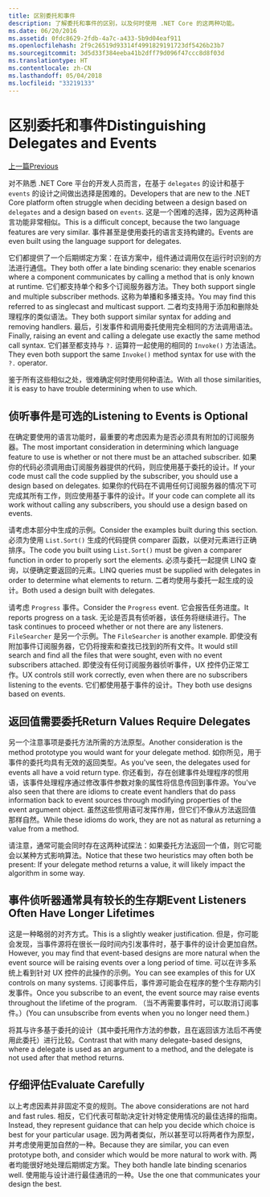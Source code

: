```yaml
---
title: 区别委托和事件
description: 了解委托和事件的区别，以及何时使用 .NET Core 的这两种功能。
ms.date: 06/20/2016
ms.assetid: 0fdc8629-2fdb-4a7c-a433-5b9d04eaf911
ms.openlocfilehash: 2f9c26519d93314f4991829191723df5426b23b7
ms.sourcegitcommit: 3d5d33f384eeba41b2dff79d096f47ccc8d8f03d
ms.translationtype: HT
ms.contentlocale: zh-CN
ms.lasthandoff: 05/04/2018
ms.locfileid: "33219133"
---
```

# <a name="distinguishing-delegates-and-events"></a><span data-ttu-id="a0b3c-103">区别委托和事件</span><span class="sxs-lookup"><span data-stu-id="a0b3c-103">Distinguishing Delegates and Events</span></span>

[<span data-ttu-id="a0b3c-104">上一篇</span><span class="sxs-lookup"><span data-stu-id="a0b3c-104">Previous</span></span>](modern-events.md)

<span data-ttu-id="a0b3c-105">对不熟悉 .NET Core 平台的开发人员而言，在基于 `delegates` 的设计和基于 `events` 的设计之间做出选择是困难的。</span><span class="sxs-lookup"><span data-stu-id="a0b3c-105">Developers that are new to the .NET Core platform often struggle when deciding between a design based on `delegates` and a design based on `events`.</span></span> <span data-ttu-id="a0b3c-106">这是一个困难的选择，因为这两种语言功能非常相似。</span><span class="sxs-lookup"><span data-stu-id="a0b3c-106">This is a difficult concept, because the two language features are very similar.</span></span> <span data-ttu-id="a0b3c-107">事件甚至是使用委托的语言支持构建的。</span><span class="sxs-lookup"><span data-stu-id="a0b3c-107">Events are even built using the language support for delegates.</span></span> 

<span data-ttu-id="a0b3c-108">它们都提供了一个后期绑定方案：在该方案中，组件通过调用仅在运行时识别的方法进行通信。</span><span class="sxs-lookup"><span data-stu-id="a0b3c-108">They both offer a late binding scenario: they enable scenarios where a component communicates by calling a method that is only known at runtime.</span></span> <span data-ttu-id="a0b3c-109">它们都支持单个和多个订阅服务器方法。</span><span class="sxs-lookup"><span data-stu-id="a0b3c-109">They both support single and multiple subscriber methods.</span></span> <span data-ttu-id="a0b3c-110">这称为单播和多播支持。</span><span class="sxs-lookup"><span data-stu-id="a0b3c-110">You may find this referred to as singlecast and multicast support.</span></span> <span data-ttu-id="a0b3c-111">二者均支持用于添加和删除处理程序的类似语法。</span><span class="sxs-lookup"><span data-stu-id="a0b3c-111">They both support similar syntax for adding and removing handlers.</span></span> <span data-ttu-id="a0b3c-112">最后，引发事件和调用委托使用完全相同的方法调用语法。</span><span class="sxs-lookup"><span data-stu-id="a0b3c-112">Finally, raising an event and calling a delegate use exactly the same method call syntax.</span></span> <span data-ttu-id="a0b3c-113">它们甚至都支持与 `?.` 运算符一起使用的相同的 `Invoke()` 方法语法。</span><span class="sxs-lookup"><span data-stu-id="a0b3c-113">They even both support the same `Invoke()` method syntax for use with the `?.` operator.</span></span>

<span data-ttu-id="a0b3c-114">鉴于所有这些相似之处，很难确定何时使用何种语法。</span><span class="sxs-lookup"><span data-stu-id="a0b3c-114">With all those similarities, it is easy to have trouble determining when to use which.</span></span>

## <a name="listening-to-events-is-optional"></a><span data-ttu-id="a0b3c-115">侦听事件是可选的</span><span class="sxs-lookup"><span data-stu-id="a0b3c-115">Listening to Events is Optional</span></span>

<span data-ttu-id="a0b3c-116">在确定要使用的语言功能时，最重要的考虑因素为是否必须具有附加的订阅服务器。</span><span class="sxs-lookup"><span data-stu-id="a0b3c-116">The most important consideration in determining which language feature to use is whether or not there must be an attached subscriber.</span></span> <span data-ttu-id="a0b3c-117">如果你的代码必须调用由订阅服务器提供的代码，则应使用基于委托的设计。</span><span class="sxs-lookup"><span data-stu-id="a0b3c-117">If your code must call the code supplied by the subscriber, you should use a design based on delegates.</span></span> <span data-ttu-id="a0b3c-118">如果你的代码在不调用任何订阅服务器的情况下可完成其所有工作，则应使用基于事件的设计。</span><span class="sxs-lookup"><span data-stu-id="a0b3c-118">If your code can complete all its work without calling any subscribers, you should use a design based on events.</span></span> 

<span data-ttu-id="a0b3c-119">请考虑本部分中生成的示例。</span><span class="sxs-lookup"><span data-stu-id="a0b3c-119">Consider the examples built during this section.</span></span> <span data-ttu-id="a0b3c-120">必须为使用 `List.Sort()` 生成的代码提供 comparer 函数，以便对元素进行正确排序。</span><span class="sxs-lookup"><span data-stu-id="a0b3c-120">The code you built using `List.Sort()` must be given a comparer function in order to properly sort the elements.</span></span> <span data-ttu-id="a0b3c-121">必须与委托一起提供 LINQ 查询，以便确定要返回的元素。</span><span class="sxs-lookup"><span data-stu-id="a0b3c-121">LINQ queries must be supplied with delegates in order to determine what elements to return.</span></span> <span data-ttu-id="a0b3c-122">二者均使用与委托一起生成的设计。</span><span class="sxs-lookup"><span data-stu-id="a0b3c-122">Both used a design built with delegates.</span></span>

<span data-ttu-id="a0b3c-123">请考虑 `Progress` 事件。</span><span class="sxs-lookup"><span data-stu-id="a0b3c-123">Consider the `Progress` event.</span></span> <span data-ttu-id="a0b3c-124">它会报告任务进度。</span><span class="sxs-lookup"><span data-stu-id="a0b3c-124">It reports progress on a task.</span></span>
<span data-ttu-id="a0b3c-125">无论是否具有侦听器，该任务将继续进行。</span><span class="sxs-lookup"><span data-stu-id="a0b3c-125">The task continues to proceed whether or not there are any listeners.</span></span>
<span data-ttu-id="a0b3c-126">`FileSearcher` 是另一个示例。</span><span class="sxs-lookup"><span data-stu-id="a0b3c-126">The `FileSearcher` is another example.</span></span> <span data-ttu-id="a0b3c-127">即使没有附加事件订阅服务器，它仍将搜索和查找已找到的所有文件。</span><span class="sxs-lookup"><span data-stu-id="a0b3c-127">It would still search and find all the files that were sought, even with no event subscribers attached.</span></span>
<span data-ttu-id="a0b3c-128">即使没有任何订阅服务器侦听事件，UX 控件仍正常工作。</span><span class="sxs-lookup"><span data-stu-id="a0b3c-128">UX controls still work correctly, even when there are no subscribers listening to the events.</span></span> <span data-ttu-id="a0b3c-129">它们都使用基于事件的设计。</span><span class="sxs-lookup"><span data-stu-id="a0b3c-129">They both use designs based on events.</span></span>

## <a name="return-values-require-delegates"></a><span data-ttu-id="a0b3c-130">返回值需要委托</span><span class="sxs-lookup"><span data-stu-id="a0b3c-130">Return Values Require Delegates</span></span>

<span data-ttu-id="a0b3c-131">另一个注意事项是委托方法所需的方法原型。</span><span class="sxs-lookup"><span data-stu-id="a0b3c-131">Another consideration is the method prototype you would want for your delegate method.</span></span> <span data-ttu-id="a0b3c-132">如你所见，用于事件的委托均具有无效的返回类型。</span><span class="sxs-lookup"><span data-stu-id="a0b3c-132">As you've seen, the delegates used for events all have a void return type.</span></span> <span data-ttu-id="a0b3c-133">你还看到，存在创建事件处理程序的惯用语，该事件处理程序通过修改事件参数对象的属性将信息传回到事件源。</span><span class="sxs-lookup"><span data-stu-id="a0b3c-133">You've also seen that there are idioms to create event handlers that do pass information back to event sources through modifying properties of the event argument object.</span></span> <span data-ttu-id="a0b3c-134">虽然这些惯用语可发挥作用，但它们不像从方法返回值那样自然。</span><span class="sxs-lookup"><span data-stu-id="a0b3c-134">While these idioms do work, they are not as natural as returning a value from a method.</span></span>

<span data-ttu-id="a0b3c-135">请注意，通常可能会同时存在这两种试探法：如果委托方法返回一个值，则它可能会以某种方式影响算法。</span><span class="sxs-lookup"><span data-stu-id="a0b3c-135">Notice that these two heuristics may often both be present: If your delegate method returns a value, it will likely impact the algorithm in some way.</span></span>

## <a name="event-listeners-often-have-longer-lifetimes"></a><span data-ttu-id="a0b3c-136">事件侦听器通常具有较长的生存期</span><span class="sxs-lookup"><span data-stu-id="a0b3c-136">Event Listeners Often Have Longer Lifetimes</span></span> 

<span data-ttu-id="a0b3c-137">这是一种略弱的对齐方式。</span><span class="sxs-lookup"><span data-stu-id="a0b3c-137">This is a slightly weaker justification.</span></span> <span data-ttu-id="a0b3c-138">但是，你可能会发现，当事件源将在很长一段时间内引发事件时，基于事件的设计会更加自然。</span><span class="sxs-lookup"><span data-stu-id="a0b3c-138">However, you may find that event-based designs are more natural when the event source will be raising events over a long period of time.</span></span> <span data-ttu-id="a0b3c-139">可以在许多系统上看到针对 UX 控件的此操作的示例。</span><span class="sxs-lookup"><span data-stu-id="a0b3c-139">You can see examples of this for UX controls on many systems.</span></span> <span data-ttu-id="a0b3c-140">订阅事件后，事件源可能会在程序的整个生存期内引发事件。</span><span class="sxs-lookup"><span data-stu-id="a0b3c-140">Once you subscribe to an event, the event source may raise events throughout the lifetime of the program.</span></span>
<span data-ttu-id="a0b3c-141">（当不再需要事件时，可以取消订阅事件。）</span><span class="sxs-lookup"><span data-stu-id="a0b3c-141">(You can unsubscribe from events when you no longer need them.)</span></span>

<span data-ttu-id="a0b3c-142">将其与许多基于委托的设计（其中委托用作方法的参数，且在返回该方法后不再使用此委托）进行比较。</span><span class="sxs-lookup"><span data-stu-id="a0b3c-142">Contrast that with many delegate-based designs, where a delegate is used as an argument to a method, and the delegate is not used after that method returns.</span></span>

## <a name="evaluate-carefully"></a><span data-ttu-id="a0b3c-143">仔细评估</span><span class="sxs-lookup"><span data-stu-id="a0b3c-143">Evaluate Carefully</span></span>

<span data-ttu-id="a0b3c-144">以上考虑因素并非固定不变的规则。</span><span class="sxs-lookup"><span data-stu-id="a0b3c-144">The above considerations are not hard and fast rules.</span></span> <span data-ttu-id="a0b3c-145">相反，它们代表可帮助决定针对特定使用情况的最佳选择的指南。</span><span class="sxs-lookup"><span data-stu-id="a0b3c-145">Instead, they represent guidance that can help you decide which choice is best for your particular usage.</span></span> <span data-ttu-id="a0b3c-146">因为两者类似，所以甚至可以将两者作为原型，并考虑使用更加自然的一种。</span><span class="sxs-lookup"><span data-stu-id="a0b3c-146">Because they are similar, you can even prototype both, and consider which would be more natural to work with.</span></span> <span data-ttu-id="a0b3c-147">两者均能很好地处理后期绑定方案。</span><span class="sxs-lookup"><span data-stu-id="a0b3c-147">They both handle late binding scenarios well.</span></span> <span data-ttu-id="a0b3c-148">使用能与设计进行最佳通讯的一种。</span><span class="sxs-lookup"><span data-stu-id="a0b3c-148">Use the one that communicates your design the best.</span></span>
